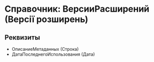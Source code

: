 ﻿# Справочник: ВерсииРасширений (Версії розширень)

## Реквизиты

- ОписаниеМетаданных (Строка)
- ДатаПоследнегоИспользования (Дата)

